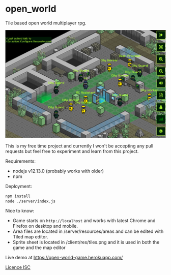 # open_world
Tile based open world multiplayer rpg.

![Gameplay Image](readme_image.jpg)

This is my free time project and currently I won't be accepting any pull requests but feel free to experiment and learn from this project.

Requirements:
* nodejs v12.13.0 (probably works with older)
* npm

Deployment:

```
npm install
node ./server/index.js
```

Nice to know:
* Game starts on `http://localhost` and works with latest Chrome and Firefox on desktop and mobile.
* Area files are located in /server/resources/areas and can be edited with Tiled map editor.
* Sprite sheet is located in /client/res/tiles.png and it is used in both the game and the map editor

Live demo at https://open-world-game.herokuapp.com/

[Licence ISC](LICENCE.md)
